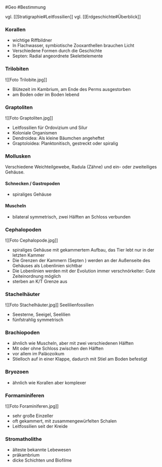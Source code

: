 #Geo #Bestimmung 

vgl. [[Stratigraphie#Leitfossilien]]
vgl. [[Erdgeschichte#Überblick]]

### Korallen

- wichtige Riffbildner
- In Flachwasser, symbiotische Zooxanthellen brauchen Licht
- Verschiedene Formen durch die Geschichte
- Septen: Radial angeordnete Skelettelemente

### Trilobiten

![[Foto Trilobite.jpg]]

- Blütezeit im Kambrium, am Ende des Perms ausgestorben
- am Boden oder im Boden lebend

### Graptoliten

![[Foto Graptoliten.jpg]]

- Leitfossilien für Ordovizium und Silur
- Koloniale Organismen
- Dendroidea: Als kleine Bäumchen angeheftet
- Graptoloidea: Planktonitisch, gestreckt oder spiralig

### Mollusken

Verschiedene Weichteilgewebe, Radula (Zähne) und ein- oder zweiteiliges Gehäuse.

#### Schnecken / Gastropoden

- spiraliges Gehäuse

#### Muscheln

- bilateral symmetrisch, zwei Hälften an Schloss verbunden

### Cephalopoden

![[Foto Cephalopode.jpg]]

- spiraliges Gehäuse mit gekammertem Aufbau, das Tier lebt nur in der letzten Kammer
- Die Grenzen der Kammern (Septen ) werden an der Außenseite des Gehäuses als Lobenlinien sichtbar
- Die Lobenlinien werden mit der Evolution immer verschnörkelter: Gute Zeiteinordnung möglich
- sterben an K/T Grenze aus

### Stachelhäuter

![[Foto Stachelhäuter.jpg]]
Seelilienfossilien

- Seesterne, Seeigel, Seelilien
- fünfstrahlig symmetrisch

### Brachiopoden

- ähnlich wie Muscheln, aber mit zwei verschiedenen Hälften
- Mit oder ohne Schloss zwischen den Hälften
- vor allem im Paläozoikum
- Stielloch auf in einer Klappe, dadurch mit Stiel am Boden befestigt

### Bryozoen

- ähnlich wie Korallen aber komplexer

### Formaminiferen

![[Foto Foraminiferen.jpg]]

- sehr große Einzeller
- oft gekammert, mit zusammengewürfelten Schalen
- Leitfossilien seit der Kreide

### Stromatholithe

- älteste bekannte Lebewesen
- präkambrium
- dicke Schichten und Biofilme